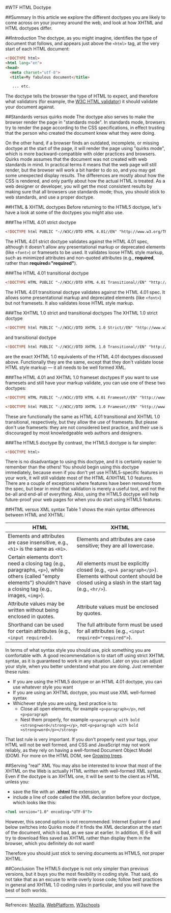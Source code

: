 #WTF HTML Doctype

##Summary
In this article we explore the different doctypes you are likely to come across on your journey around the web, and look at how XHTML and HTML doctypes differ.

##Introduction
The doctype, as you might imagine, identifies the type of document that follows, and appears just above the `<html>` tag, at the very start of each HTML document:
```html
<!DOCTYPE html>
<html lang="en">
<head>
  <meta charset="utf-8">
  <title>My fabulous document</title>

   ... etc.
```
The doctype tells the browser the type of HTML to expect, and therefore what validators (for example, the [W3C HTML validator][w3c html validator]) it should validate your document against.

##Standards versus quirks mode
The doctype also serves to make the browser render the page in "standards mode". In standards mode, browsers try to render the page according to the CSS specifications, in effect trusting that the person who created the document knew what they were doing.

On the other hand, if a browser finds an outdated, incomplete, or missing doctype at the start of the page, it will render the page using "quirks mode", which is more backward-compatible with older practices and browsers. Quirks mode assumes that the document was not created with web standards in mind. In practical terms it means that the web page will still render, but the browser will work a bit harder to do so, and you may get some unexpected display results. The differences are mostly about how the CSS is rendered, and only partly about how the actual HTML is treated. As a web designer or developer, you will get the most consistent results by making sure that all browsers use standards mode; thus, you should stick to web standards, and use a proper doctype.

##HTML & XHTML doctypes
Before returning to the HTML5 doctype, let's have a look at some of the doctypes you might also use.

###The HTML 4.01 strict doctype
```html
<!DOCTYPE html PUBLIC "-//W3C//DTD HTML 4.01//EN" "http://www.w3.org/TR/html4/strict.dtd">
```
The HTML 4.01 strict doctype validates against the HTML 4.01 spec, although it doesn't allow any presentational markup or deprecated elements (like `<font>`) or framesets to be used. It validates loose HTML style markup, such as minimized attributes and non-quoted attributes (e.g., **required**, rather than **required="required"**).

###The HTML 4.01 transitional doctype
```html
<!DOCTYPE HTML PUBLIC "-//W3C//DTD HTML 4.01 Transitional//EN" "http://www.w3.org/TR/html4/loose.dtd">
```
The HTML 4.01 transitional doctype validates against the HTML 4.01 spec. It allows some presentational markup and deprecated elements (like `<font>`) but not framesets. It also validates loose HTML style markup.

###The XHTML 1.0 strict and transitional doctypes
The XHTML 1.0 strict doctype
```html
<!DOCTYPE html PUBLIC "-//W3C//DTD XHTML 1.0 Strict//EN" "http://www.w3.org/TR/xhtml1/DTD/xhtml1-strict.dtd">
```
and transitional doctype
```html
<!DOCTYPE html PUBLIC "-//W3C//DTD XHTML 1.0 Transitional//EN" "http://www.w3.org/TR/xhtml1/DTD/xhtml1-transitional.dtd">
```
are the exact XHTML 1.0 equivalents of the HTML 4.01 doctypes discussed above. Functionally they are the same, except that they don't validate loose HTML style markup — it all needs to be well formed XML.

###The HTML 4.01 and XHTML 1.0 frameset doctypes
If you want to use framesets and still have your markup validate, you can use one of these two doctypes:
```html
<!DOCTYPE HTML PUBLIC "-//W3C//DTD HTML 4.01 Frameset//EN" "http://www.w3.org/TR/html4/frameset.dtd">
```
```html
<!DOCTYPE html PUBLIC "-//W3C//DTD XHTML 1.0 Frameset//EN" "http://www.w3.org/TR/xhtml1/DTD/xhtml1-frameset.dtd">
```
These are functionally the same as HTML 4.01 transitional and XHTML 1.0 transitional, respectively, but they allow the use of framesets. But please don't use framesets: they are not considered best practice, and their use is discouraged by most knowledgeable web authors and designers.

###The HTML5 doctype
By contrast, the HTML5 doctype is far simpler:
```html
<!DOCTYPE html>
```
There is no disadvantage to using this doctype, and it is certainly easier to remember than the others! You should begin using this doctype immediately, because even if you don't yet use HTML5-specific features in your work, it will still validate most of the HTML 4/XHTML 1.0 features. There are a couple of exceptions where features have been removed from the spec, but bear in mind that validation is merely a useful tool, and not the be-all and end-all of everything. Also, using the HTML5 doctype will help future-proof your web pages for when you do start using HTML5 features.

##HTML versus XML syntax
Table 1 shows the main syntax differences between HTML and XHTML:

|HTML |	XHTML|
|-----|------|
|Elements and attributes are case insensitive, e.g., `<h1>` is the same as `<H1>`.	| Elements and attributes are case sensitive; they are all lowercase.|
|Certain elements don't need a closing tag (e.g., paragraphs, `<p>`), while others (called "empty elements") shouldn't have a closing tag (e.g., images, `<img>`). | All elements must be explicitly closed (e.g., `<p>A paragraph</p>`). Elements without content should be closed using a slash in the start tag (e.g., `<hr/>`).|
|Attribute values may be written without being enclosed in quotes. | Attribute values must be enclosed by quotes.|
|Shorthand can be used for certain attributes (e.g., `<input required>`). |	The full attribute form must be used for all attributes (e.g., `<input required="required">`).|

In terms of what syntax style you should use, pick something you are comfortable with. A good recommendation is to start off using strict XHTML syntax, as it is guaranteed to work in any situation. Later on you can adjust your style, when you better understand what you are doing. Just remember these rules:

- If you are using the HTML5 doctype or an HTML 4.01 doctype, you can use whatever style you want
- If you are using an XHTML doctype, you must use XML well-formed syntax
- Whichever style you are using, best practice is to:
  - Close all open elements, for example `<p>paragraph</p>`, not `<p>paragraph`
  - Nest them properly, for example `<p>paragraph with bold <strong>word</strong></p>`, not `<p>paragraph with bold <strong>word</p></strong>`

That last rule is very important. If you don't properly nest your tags, your HTML will not be well formed, and CSS and JavaScript may not work reliably, as they rely on having a well-formed Document Object Model (DOM). For more on the HTML DOM, see [Growing trees][Growing trees].
  
##Serving "real" XML
You may also be interested to know that most of the XHTML on the Web is actually HTML written with well-formed XML syntax. Even if the doctype is an XHTML one, it will be sent to the client as HTML unless you:
* save the file with an **.xhtml** file extension, or
* include a line of code called the XML declaration before your doctype, which looks like this:
```html
<?xml version="1.0" encoding="UTF-8"?>
```
However, this second option is not recommended. Internet Explorer 6 and below switches into Quirks mode if it finds the XML declaration at the start of the document, which is bad, as we saw at earlier. In addition, IE 6-8 will try to download files saved as XHTML rather than display them in the browser, which you definitely do not want!

Therefore you should just stick to serving documents as HTML5, not proper XHTML.

##Conclusion
The HTML5 doctype is not only simpler than previous versions, but it buys you the most flexibility in coding style. That said, do not take that as an excuse to write overly loose code; follow best practices in general and XHTML 1.0 coding rules in particular, and you will have the best of both worlds.

---
Refrences: [Mozilla], [WebPlatform], [W3schools]

[w3c html validator]: http://validator.w3.org/
[Growing trees]: http://www.w3.org/wiki/Traversing_the_DOM#Growing_trees
[Mozilla]: http://developer.mozilla.org/en-US/docs/Web/HTML
[WebPlatform]: https://docs.webplatform.org/wiki/html
[W3schools]: http://www.w3schools.com/html/
